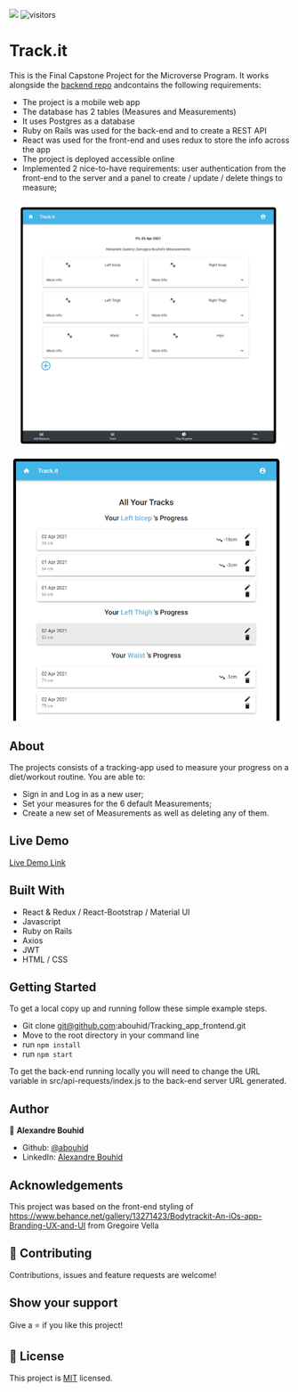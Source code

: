 ![](https://img.shields.io/badge/Microverse-blueviolet)
![visitors](https://visitor-badge.glitch.me/badge?page_id=abouhid/https://github.com/abouhid/Tracking_app_frontend)

# Track.it

This is the Final Capstone Project for the Microverse Program. It works alongside the [backend repo](https://github.com/abouhid/Tracking_app_backend) andcontains the following requirements:

- The project is a mobile web app
- The database has 2 tables (Measures and Measurements)
- It uses Postgres as a database
- Ruby on Rails was used for the back-end and to create a REST API
- React was used for the front-end and uses redux to store the info across the app
- The project is deployed accessible online
- Implemented 2 nice-to-have requirements: user authentication from the front-end to the server and a panel to create / update / delete things to measure;

![screenshot](./src/images/img1.png)
![screenshot](./src/images/img2.png)

## About

The projects consists of a tracking-app used to measure your progress on a diet/workout routine. You are able to:

- Sign in and Log in as a new user;
- Set your measures for the 6 default Measurements;
- Create a new set of Measurements as well as deleting any of them.

## Live Demo

[Live Demo Link](https://trackappalex.netlify.app/)

## Built With

- React & Redux / React-Bootstrap / Material UI
- Javascript
- Ruby on Rails
- Axios
- JWT
- HTML / CSS

## Getting Started

To get a local copy up and running follow these simple example steps.

- Git clone git@github.com:abouhid/Tracking_app_frontend.git
- Move to the root directory in your command line
- run `npm install`
- run `npm start`

To get the back-end running locally you will need to change the URL variable in src/api-requests/index.js to the back-end server URL generated.

## Author

👤 **Alexandre Bouhid**

- Github: [@abouhid](https://github.com/abouhid)
- LinkedIn: [Alexandre Bouhid](https://www.linkedin.com/in/alexandrebouhid/)

## Acknowledgements

This project was based on the front-end styling of https://www.behance.net/gallery/13271423/Bodytrackit-An-iOs-app-Branding-UX-and-UI from Gregoire Vella

## 🤝 Contributing

Contributions, issues and feature requests are welcome!

## Show your support

Give a ⭐️ if you like this project!

## 📝 License

This project is [MIT](lic.url) licensed.
